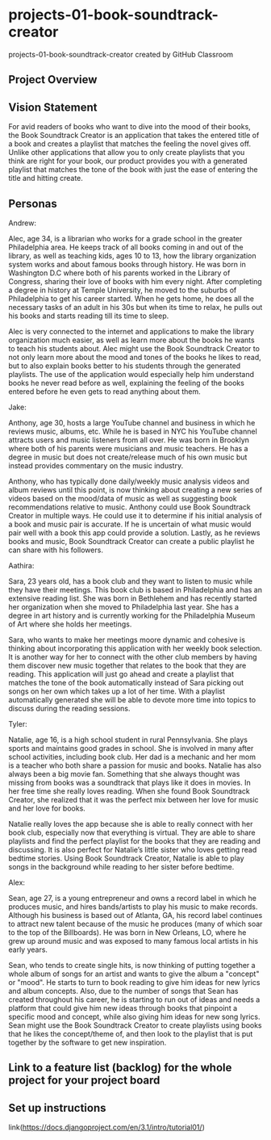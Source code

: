 # projects-01-book-soundtrack-creator
projects-01-book-soundtrack-creator created by GitHub Classroom

## Project Overview

## Vision Statement

For avid readers of books who want to dive into the mood of their books, the Book Soundtrack Creator is an application that takes the entered title of a book and creates a playlist that matches the feeling the novel gives off. Unlike other applications that allow you to only create playlists that you think are right for your book, our product provides you with a generated playlist that matches the tone of the book with just the ease of entering the title and hitting create. 

## Personas

Andrew:

Alec, age 34, is a librarian who works for a grade school in the greater Philadelphia area. He keeps track of all books coming in and out of the library, as well as teaching kids, ages 10 to 13, how the library organization system works and about famous books through history. He was born in Washington D.C where both of his parents worked in the Library of Congress, sharing their love of books with him every night. After completing a degree in history at Temple University, he moved to the suburbs of Philadelphia to get his career started. When he gets home, he does all the necessary tasks of an adult in his 30s but when its time to relax, he pulls out his books and starts reading till its time to sleep.

Alec is very connected to the internet and applications to make the library organization much easier, as well as learn more about the books he wants to teach his students about. Alec might use the Book Soundtrack Creator to not only learn more about the mood and tones of the books he likes to read, but to also explain books better to his students through the generated playlists. The use of the application would especially help him understand books he never read before as well, explaining the feeling of the books entered before he even gets to read anything about them.

Jake:

Anthony, age 30, hosts a large YouTube channel and business in which he reviews music, albums, etc. While he is based in NYC his YouTube channel attracts users and music listeners from all over. He was born in Brooklyn where both of his parents were musicians and music teachers. He has a degree in music but does not create/release much of his own music but instead provides commentary on the music industry.

Anthony, who has typically done daily/weekly music analysis videos and album reviews until this point, is now thinking about creating a new series of videos based on the mood/data of music as well as suggesting book recommendations relative to music. Anthony could use Book Soundtrack Creator in multiple ways. He could use it to determine if his initial analysis of a book and music pair is accurate. If he is uncertain of what music would pair well with a book this app could provide a solution. Lastly, as he reviews books and music, Book Soundtrack Creator can create a public playlist he can share with his followers.

Aathira:

Sara, 23 years old, has a book club and they want to listen to music while they have their meetings. This book club is based in Philadelphia and has an extensive reading list. She was born in Bethlehem and has recently started her organization when she moved to Philadelphia last year. She has a degree in art history and is currently working for the Philadelphia Museum of Art where she holds her meetings. 

Sara, who wants to make her meetings moore dynamic and cohesive is thinking about incorporating this application with her weekly book selection. It is another way for her to connect with the other club members by having them discover new music together that relates to the book that they are reading. This application will just go ahead and create a playlist that matches the tone of the book automatically instead of Sara picking out songs on her own which takes up a lot of her time. With a playlist automatically generated she will be able to devote more time into topics to discuss during the reading sessions. 

Tyler:

Natalie, age 16, is a high school student in rural Pennsylvania. She plays sports and maintains good grades in school. She is involved in many after school activities, including book club. Her dad is a mechanic and her mom is a teacher who both share a passion for music and books. Natalie has also always been a big movie fan. Something that she always thought was missing from books was a soundtrack that plays like it does in movies. In her free time she really loves reading. When she found Book Soundtrack Creator, she realized that it was the perfect mix between her love for music and her love for books. 

Natalie really loves the app because she is able to really connect with her book club, especially now that everything is virtual. They are able to share playlists and find the perfect playlist for the books that they are reading and discussing. It is also perfect for Natalie’s little sister who loves getting read bedtime stories. Using Book Soundtrack Creator, Natalie is able to play songs in the background while reading to her sister before bedtime. 

Alex:

Sean, age 27, is a young entrepreneur and owns a record label in which he produces music, and hires bands/artists to play his music to make records. Although his business is based out of Atlanta, GA, his record label continues to attract new talent because of the music he produces (many of which soar to the top of the Billboards). He was born in New Orleans, LO, where he grew up around music and was exposed to many famous local artists in his early years. 

Sean, who tends to create single hits, is now thinking of putting together a whole album of songs for an artist and wants to give the album a "concept" or "mood". He starts to turn to book reading to give him ideas for new lyrics and album concepts. Also, due to the number of songs that Sean has created throughout his career, he is starting to run out of ideas and needs a platform that could give him new ideas through books that pinpoint a specific mood and concept, while also giving him ideas for new song lyrics. Sean might use the Book Soundtrack Creator to create playlists using books that he likes the concept/theme of, and then look to the playlist that is put together by the software to get new inspiration.
## Link to a feature list (backlog) for the whole project for your project board


## Set up instructions

link(https://docs.djangoproject.com/en/3.1/intro/tutorial01/)
